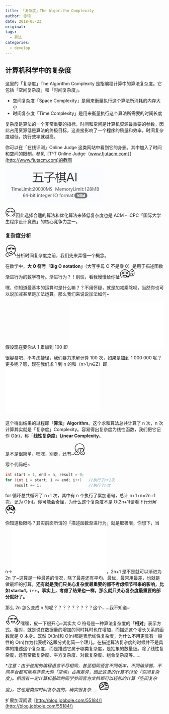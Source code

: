```yaml
---
title: 「复杂度」The Algorithm Complexity
author: 赤琦
date: 2018-05-23
original:
tags:
  - 算法
categories:
  - develop
---
```


## 计算机科学中的复杂度

这里的「复杂度」The Algorithm Complexity 是指编程计算中的算法复杂度。它包括「空间复杂度」和「时间复杂度」。

- 空间复杂度「Space Complexity」是用来衡量执行这个算法所消耗的内存大小
- 时间复杂度「Time Complexity」是用来衡量执行这个算法所需要的时间长度

复杂度是算法的一个非常重要的指标，时间和空间是计算机资源最重要的参数，因此占用资源低是算法的终极目标，这直接影响了一个程序的质量和效率，时间复杂度越低，执行效率就越高。

你可以在「在线评测」Online Judge 这类网站中看到它的身影。其中加入了时间和空间的限制。参见  [T^T Online Judge（www.fjutacm.com）](http://www.fjutacm.com)的截图

![](/img/2018/04/2018052213184261.jpg)

![](/img/2018/05/11.gif)因此选择合适的算法和优化算法来降低复杂度也是 ACM – ICPC「国际大学生程序设计竞赛」的核心竞争力之一。

### 复杂度分析

![](/img/2018/05/42.gif)分析时间复杂度之前，我们先来弄懂一个概念。

在数学中，**大 O 符号「Big O notation」**（大写字母 O 不是零 0）是用于描述函数渐进行为的数学符号。渐进行为？！别慌，看我慢慢给你扯![](/img/2018/05/34.gif)

嘿，你知道最基本的运算时是什么嘛？？不用怀疑，就是加减乘除呗，当然你也可以说加减甚至是加法运算。那么我们来说说加法如何~

假设现在要你从 1 累加到 100 即 ![\sum_1^{100}](//s0.wp.com/latex.php?latex=%5Csum_1%5E%7B100%7D&bg=ffffff&fg=000&s=0 "\\sum_1^{100}")

很容易吧，不考虑捷径，我们暴力求解计算 100 次，如果是加到 1 000 000 呢？更多呢？嗯，现在我们求 1 到 n 的和（n>1,n∈Z）即 ![\sum_1^n](//s0.wp.com/latex.php?latex=%5Csum_1%5En&bg=ffffff&fg=000&s=0 "\\sum_1^n")

这个得出结果的过程即「**算法**」**Algorithm**。这个求和算法总共计算了 n 次，n 次计算其实就是「复杂度」Complexity。容易得出复杂度为线性函数，我们把它记作 O(n)，称「**线性复杂度**」**Linear Complexity**。

是不是很简单，嘿嘿，别走，还有~![](/img/2018/05/40.gif)

写个代码吧~

```c
int start = 1, end = n, result = 0;
for (int i = start; i <= end; i++)   //执行了n+1次
    result += i;                     //执行了n次
```

for 循环总共循环了 n+1 次，其中有 n 个执行了累加语句，总计 n+1+n=2n+1 次，记为 O(n)。你可能会奇怪，为什么这个复杂度不是 O(2n+1)请看下行分解![](/img/2018/05/10.gif)

你知道极限吗？其实前面所谓的「描述函数渐进行为」就是取极限，你想下，当 n->![\infty](//s0.wp.com/latex.php?latex=%5Cinfty&bg=ffffff&fg=000&s=0 "\\infty")，2n+1 是不是就可以渐进为 2n 了~这算是一种最差的情况，除了最差还有平均、最优，最常用最差，也就是做最坏的打算。**还有就是我们只关心复杂度最重要的部不考虑细节带来的影响，比如 start=1，i++。事实上，考虑了结果也一样，那么就只关心复杂度最重要的部分就好了。**

那么 2n 怎么变成 n 的呢？？？？？？？？？这个……我不知道~

![](/img/2018/05/38.gif)嘿嘿，皮一下很开心~其实大 O 符号是一种算法复杂度的「**相对**」表示方式。相对，就是说在数据量的增加的同时耗时也在增加，而描述这个增长关系的函数就是 O 本身。既然 O(3n)和 O(n)都是表示线性复杂度，为什么不用更具有一般性的 O(n)作为代表呢?这跟分式化简一个理儿。在描述算法复杂度的时候并不是具体的描述这个复杂度，而是描述它属于哪类复杂度，是抽象的数量级。除了线性复杂度，还有常数复杂度、平方复杂度、对数复杂度、组合复杂度等……

_\*注意：由于使用的编程语言不尽相同，甚至相同语言不同版本，不同编译器，不同平台都可能有非常大的「空间」占用差异，因此这里的计算不讨论「空间复杂度」。相信有一定计算机基础的同学参阅官方文档都可以轻松的计算「空间复杂度」，它也是类似时间复杂度的，确实很复杂……![](/img/2018/05/26.gif)_

扩展加深阅读  [http://blog.jobbole.com/55184/](http://blog.jobbole.com/55184/)
